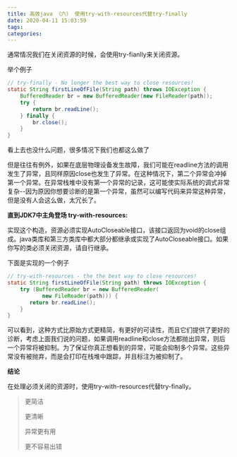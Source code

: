 ```yaml
---
title: 高效java （六） 使用try-with-resources代替try-finally
date: 2020-04-11 15:03:59
tags:
categories:
---
```


通常情况我们在关闭资源的时候，会使用try-fianlly来关闭资源。

举个例子

```java
// try-finally - No longer the best way to close resources!
static String firstLineOfFile(String path) throws IOException {
    BufferedReader br = new BufferedReader(new FileReader(path));
    try {
        return br.readLine();
    } finally {
        br.close();
    }
}
```

看上去也没什么问题，很多情况下我们也都这么做了

但是往往有例外，如果在底层物理设备发生故障，我们可能在readline方法的调用发生了异常，且同样原因close也发生了异常。在这种情况下，第二个异常会冲掉第一个异常。在异常栈堆中没有第一个异常的记录，这可能使实际系统的调式非常复杂--因为原因你想要诊断的是第一个异常，虽然可以编写代码来异常这种异常，但是没有人会这么做，太冗长了。



**直到JDK7中主角登场 try-with-resources:**

实现这个构造，资源必须实现AutoCloseable接口，该接口返回为void的close组成。java类库和第三方类库中都大部分都继承或实现了AutoCloseable接口。如果你写的类必须关闭资源，请自行继承。

下面是实现的一个例子

```java
// try-with-resources - the the best way to close resources!
static String firstLineOfFile(String path) throws IOException {
    try (BufferedReader br = new BufferedReader(
           new FileReader(path))) {
       return br.readLine();
    }
}
```

可以看到，这种方式比原始方式更精简，有更好的可读性，而且它们提供了更好的诊断，考虑上面我们说的问题，如果调用readline和close方法都抛出异常，则后一个异常将被抑制。为了保证你真正想看到的异常，可能会抑制多个异常。这些异常没有被抛弃，而是会打印在栈堆中跟踪，并且标注为被抑制了。



**结论**

在处理必须关闭的资源时，使用try-with-resources代替try-finally。

> 更简洁
>
> 更清晰
>
> 异常更有用
>
> 更不容易出错